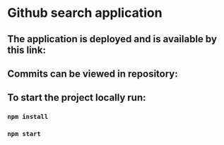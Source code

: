 # Github search application 

## The application is deployed and is available by this link:

### 

## Commits can be viewed in repository:

###

## To start the project locally run:

### `npm install`

### `npm start`


